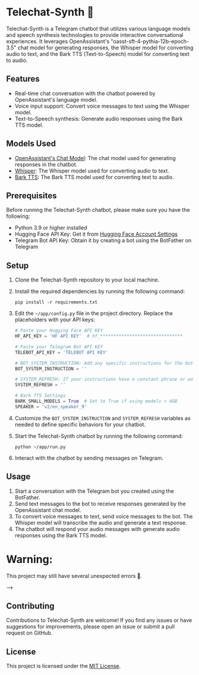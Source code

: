 # Telechat-Synth 💬

Telechat-Synth is a Telegram chatbot that utilizes various language models and speech synthesis technologies to provide interactive conversational experiences. It leverages OpenAssistant's "oasst-sft-4-pythia-12b-epoch-3.5" chat model for generating responses, the Whisper model for converting audio to text, and the Bark TTS (Text-to-Speech) model for converting text to audio.

## Features

- Real-time chat conversation with the chatbot powered by OpenAssistant's language model.
- Voice input support: Convert voice messages to text using the Whisper model.
- Text-to-Speech synthesis: Generate audio responses using the Bark TTS model.

## Models Used

- [OpenAssistant's Chat Model](https://huggingface.co/OpenAssistant/oasst-sft-4-pythia-12b-epoch-3.5): The chat model used for generating responses in the chatbot.
- [Whisper](https://huggingface.co/openai/whisper-base.en): The Whisper model used for converting audio to text.
- [Bark TTS](https://github.com/suno-ai/bark): The Bark TTS model used for converting text to audio.

## Prerequisites

Before running the Telechat-Synth chatbot, please make sure you have the following:

- Python 3.9 or higher installed
- Hugging Face API Key: Get it from [Hugging Face Account Settings](https://huggingface.co/settings/tokens)
- Telegram Bot API Key: Obtain it by creating a bot using the BotFather on Telegram

## Setup

1. Clone the Telechat-Synth repository to your local machine.
2. Install the required dependencies by running the following command:
   ```
   pip install -r requirements.txt
   ```
3. Edit the `~/app/config.py` file in the project directory. Replace the placeholders with your API keys:
   ```python
   # Paste your Hugging Face API KEY
   HF_API_KEY = 'HF API KEY'  # hf_*******************************

   # Paste your Telegram Bot API KEY
   TELEBOT_API_KEY = 'TELEBOT API KEY'

   # BOT_SYSTEM_INSTRUCTION: Add any specific instructions for the bot, such as a Jailbreak or additional behavior.
   BOT_SYSTEM_INSTRUCTION = ''

   # SYSTEM_REFRESH: If your instructions have a constant phrase or word, paste it here.
   SYSTEM_REFRESH = ''

   # Bark TTS Settings
   BARK_SMALL_MODELS = True  # Set to True if using models < 4GB
   SPEAKER = 'v2/en_speaker_9'
   ```

5. Customize the `BOT_SYSTEM_INSTRUCTION` and `SYSTEM_REFRESH` variables as needed to define specific behaviors for your chatbot.
6. Start the Telechat-Synth chatbot by running the following command:
   ```
   python ~/app/run.py
   ```
7. Interact with the chatbot by sending messages on Telegram.

## Usage

1. Start a conversation with the Telegram bot you created using the BotFather.
2. Send text messages to the bot to receive responses generated by the OpenAssistant chat model.
3. To convert voice messages to text, send voice messages to the bot. The Whisper model will transcribe the audio and generate a text response.
4. The chatbot will respond your audio messages with generate audio responses using the Bark TTS model.

# Warning: 

This project may still have several unexpected errors 🥲.

<!-- ## Screenshots

<!-- Include screenshots or GIFs of the chatbot in action.

 -->

<!-- ![Chat Example](images/chat_example.png) --> -->

## Contributing

Contributions to Telechat-Synth are welcome! If you find any issues or have suggestions for improvements, please open an issue or submit a pull request on GitHub.

## License

This project is licensed under the [MIT License](LICENSE).
```
